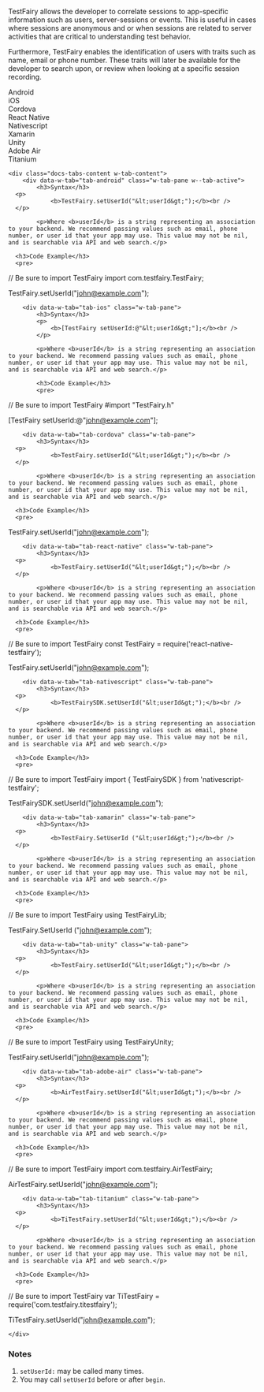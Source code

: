 TestFairy allows the developer to correlate sessions to app-specific information such as users, server-sessions or events.
This is useful in cases where sessions are anonymous and or when sessions are related to server activities that are critical to understanding test behavior.

Furthermore, TestFairy enables the identification of users with traits such as name, email or phone number. These traits will later be available for the developer to search upon, or review when looking at a specific session recording.

<div data-duration-in="300" data-duration-out="100" class="docs-tabs w-tabs">
	<div class="docs-tabs-menu w-tab-menu" style="flex-wrap: wrap;">
		<a data-w-tab="tab-android" class="docs-tab w-inline-block w-tab-link w--current" style="margin: 2px;">
			<div>Android</div>
		</a>
		<a data-w-tab="tab-ios" class="docs-tab w-inline-block w-tab-link" style="margin: 2px;">
			<div>iOS</div>
		</a>
		<a data-w-tab="tab-cordova" class="docs-tab w-inline-block w-tab-link" style="margin: 2px;">
			<div>Cordova</div>
		</a>
		<a data-w-tab="tab-react-native" class="docs-tab w-inline-block w-tab-link" style="margin: 2px;">
			<div>React Native</div>
		</a>
		<a data-w-tab="tab-nativescript" class="docs-tab w-inline-block w-tab-link" style="margin: 2px;">
			<div>Nativescript</div>
		</a>
		<a data-w-tab="tab-xamarin" class="docs-tab w-inline-block w-tab-link" style="margin: 2px;">
			<div>Xamarin</div>
		</a>
		<a data-w-tab="tab-unity" class="docs-tab w-inline-block w-tab-link" style="margin: 2px;">
			<div>Unity</div>
		</a>
		<a data-w-tab="tab-adobe-air" class="docs-tab w-inline-block w-tab-link" style="margin: 2px;">
			<div>Adobe Air</div>
		</a>
		<a data-w-tab="tab-titanium" class="docs-tab w-inline-block w-tab-link" style="margin: 2px;">
			<div>Titanium</div>
		</a>
	</div>

	<div class="docs-tabs-content w-tab-content">
		<div data-w-tab="tab-android" class="w-tab-pane w--tab-active">
			<h3>Syntax</h3>
      <p>
				<b>TestFairy.setUserId("&lt;userId&gt;");</b><br />
      </p>

			<p>Where <b>userId</b> is a string representing an association to your backend. We recommend passing values such as email, phone number, or user id that your app may use. This value may not be nil, and is searchable via API and web search.</p>

      <h3>Code Example</h3>
      <pre>
// Be sure to import TestFairy
import com.testfairy.TestFairy;

TestFairy.setUserId("john@example.com");
      </pre>
		</div>

		<div data-w-tab="tab-ios" class="w-tab-pane">
			<h3>Syntax</h3>
			<p>
				<b>[TestFairy setUserId:@"&lt;userId&gt;"];</b><br />
			</p>

			<p>Where <b>userId</b> is a string representing an association to your backend. We recommend passing values such as email, phone number, or user id that your app may use. This value may not be nil, and is searchable via API and web search.</p>

			<h3>Code Example</h3>
			<pre>
// Be sure to import TestFairy
#import "TestFairy.h"

[TestFairy setUserId:@"john@example.com"];
			</pre>
		</div>

		<div data-w-tab="tab-cordova" class="w-tab-pane">
			<h3>Syntax</h3>
      <p>
				<b>TestFairy.setUserId("&lt;userId&gt;");</b><br />
      </p>

			<p>Where <b>userId</b> is a string representing an association to your backend. We recommend passing values such as email, phone number, or user id that your app may use. This value may not be nil, and is searchable via API and web search.</p>

      <h3>Code Example</h3>
      <pre>
TestFairy.setUserId("john@example.com");
      </pre>
		</div>

		<div data-w-tab="tab-react-native" class="w-tab-pane">
			<h3>Syntax</h3>
      <p>
				<b>TestFairy.setUserId("&lt;userId&gt;");</b><br />
      </p>

			<p>Where <b>userId</b> is a string representing an association to your backend. We recommend passing values such as email, phone number, or user id that your app may use. This value may not be nil, and is searchable via API and web search.</p>

      <h3>Code Example</h3>
      <pre>
// Be sure to import TestFairy
const TestFairy = require('react-native-testfairy');

TestFairy.setUserId("john@example.com");
      </pre>
		</div>


		<div data-w-tab="tab-nativescript" class="w-tab-pane">
			<h3>Syntax</h3>
      <p>
				<b>TestFairySDK.setUserId("&lt;userId&gt;");</b><br />
      </p>

			<p>Where <b>userId</b> is a string representing an association to your backend. We recommend passing values such as email, phone number, or user id that your app may use. This value may not be nil, and is searchable via API and web search.</p>

      <h3>Code Example</h3>
      <pre>
// Be sure to import TestFairy
import { TestFairySDK } from 'nativescript-testfairy';

TestFairySDK.setUserId("john@example.com");
      </pre>
		</div>

		<div data-w-tab="tab-xamarin" class="w-tab-pane">
			<h3>Syntax</h3>
      <p>
				<b>TestFairy.SetUserId ("&lt;userId&gt;");</b><br />
      </p>

			<p>Where <b>userId</b> is a string representing an association to your backend. We recommend passing values such as email, phone number, or user id that your app may use. This value may not be nil, and is searchable via API and web search.</p>

      <h3>Code Example</h3>
      <pre>
// Be sure to import TestFairy
using TestFairyLib;

TestFairy.SetUserId ("john@example.com");
      </pre>
		</div>

		<div data-w-tab="tab-unity" class="w-tab-pane">
			<h3>Syntax</h3>
      <p>
				<b>TestFairy.setUserId("&lt;userId&gt;");</b><br />
      </p>

			<p>Where <b>userId</b> is a string representing an association to your backend. We recommend passing values such as email, phone number, or user id that your app may use. This value may not be nil, and is searchable via API and web search.</p>

      <h3>Code Example</h3>
      <pre>
// Be sure to import TestFairy
using TestFairyUnity;

TestFairy.setUserId("john@example.com");
      </pre>
		</div>

		<div data-w-tab="tab-adobe-air" class="w-tab-pane">
			<h3>Syntax</h3>
      <p>
				<b>AirTestFairy.setUserId("&lt;userId&gt;");</b><br />
      </p>

			<p>Where <b>userId</b> is a string representing an association to your backend. We recommend passing values such as email, phone number, or user id that your app may use. This value may not be nil, and is searchable via API and web search.</p>

      <h3>Code Example</h3>
      <pre>
// Be sure to import TestFairy
import com.testfairy.AirTestFairy;

AirTestFairy.setUserId("john@example.com");
      </pre>
		</div>

		<div data-w-tab="tab-titanium" class="w-tab-pane">
			<h3>Syntax</h3>
      <p>
				<b>TiTestFairy.setUserId("&lt;userId&gt;");</b><br />
      </p>

			<p>Where <b>userId</b> is a string representing an association to your backend. We recommend passing values such as email, phone number, or user id that your app may use. This value may not be nil, and is searchable via API and web search.</p>

      <h3>Code Example</h3>
      <pre>
// Be sure to import TestFairy
var TiTestFairy = require('com.testfairy.titestfairy');

TiTestFairy.setUserId("john@example.com");
      </pre>
		</div>

	</div>
</div>

### Notes

1. `setUserId:` may be called many times.
2. You may call `setUserId` before or after `begin`.
